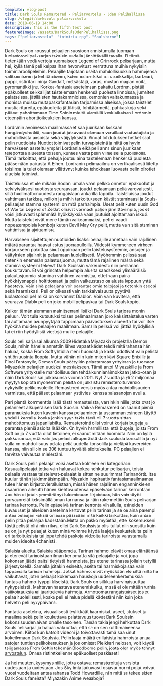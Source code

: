 ```yaml
---
template: vlog-post
title: Dark Souls Remastered - Peliarvostelu - Oden Pelihallissa
slug: /vlogit/darksouls-peliarvostelu
date: 2018-06-19 14:00
description: this is the fifth test post
featuredImage: /assets/DarkSoulsOdenPelihallissa.png
tags: ["peliarvostelu", "toiminta rpg", "Soulsborne"]
---
```

Dark Souls on noussut pelaajien suosioon onnistumalla tuomaan luolastoroolipeli-sarjan takaisin uudella jännittävällä tavalla. Ei tämä tietenkään vedä vertoja suomaiseen Legend of Grimrock pelisarjaan, mutta hei, kyllä tämä peli kelpaa ihan hevonvitusti verrattuna muihin nykyisiin toimintaroolipeleihin.
Pelaajille tarjotaan useita mahdollisuuksia hahmojensa valitsemiseen ja kehitämiseen, kuten esimerkiksi mm. seikkailija, barbaari, pappi, ristiritari, ninja Gandalf, metsästäjä, varas, mustan magian noita, pyromantikki jne. Korkea-fantasia asetelmaan pakattu Lordran, pistää epäkuolleet seikkailijat taistelemaan henkensä puolesta linnoissa, jumalten palatseissa, jättiläisten hautakammioissa, demonien valtakunnassa ja monissa muissa mutapaskafantasian tarjoamissa alueissa, joissa taistelet mustia ritareita, epäkuolleita jättiläisiä, lohikäärmeitä, pahkasikoja sekä pääset pahoittamaan Timo Soinin mieltä viemällä keskiaikaisen Lordranin eteenpäin aborttioikeuksien kanssa.

Lordranin avoimessa maailmassa et saa juurikaan koskaan hengähdyshetkiä, vaan joudut jatkuvasti olemaan varuillasi vastustajista ja mahdollisista ansoista sekä väijytyksistä. Ainoat lohdutuksen hetket saat pelin nuotioista. Nuotiot toimivat pelin turvapisteinä ja niitä on hyvin harvakseen aseteltu ympäri Lordrania eikä peli anna sinun juurikaan teleporttaa alueesta toiseen, kunnes vasta pelin viimeisellä puoliskolla. Tämä tarkoittaa, että pelaaja joutuu aina taistelemaan henkensä puolesta pääsemään paikasta A B:hen. Lordranin pelimaailma on vertikaalisesti liitetty toisiinsa ja tulet olemaan yllättynyt kuinka tehokkaan luovasta pelin oikotiet alueista toimivat.

Taisteluissa et ole mikään Sodan jumala vaan pelkkä onneton epäkuollut ja selviytyäksesi nuotiosta seuraavaan, joudut pelaamaan peliä varovaisesti, sillä huolimattomuudesta rangaistaan ankarilla tapoilla. Taisteluissa joudut vahtimaan tarkkaa, milloin ja mihin tarkoitukseen käytät staminaasi ja Souls-pelisarjan stamina systeemi on mitä parhaimpia. Useat pelit kuten uusin God of War tai Legend of Zeldat olisivat varmasti paljon jännittävimpiä, jos et voisi jatkuvasti spämmätä hyökkäyksiä vaan joutuisit ajoittamaan iskusi. Mutta taistelut eivät mene tämän vaikeammaksi, peli ei vaadi nopeatempoisia komboja kuten Devil May Cry pelit, mutta vain sitä staminan vahtimista ja ajoittamista.

Harvakseen sijoitettujen nuotioiden lisäksi pelaajille annetaan vain rajallinen määrä parantaa haavat estus juomapulloilla. Viidestä kymmeneen virheen korjaukseen pakottaa sinut oppimaan pelin taistelusysteemin, ansojen ja väityksien sijainnit ja pelaamaan huolellisesti. Myöhemmin pelissä saat tietenkin enemmän palautusjuomia, mutta tämä rajallinen määrä sekä stamina systeemi tekevät Dark Soulssin vaikeudesta niin perhanan koukuttavan. 
Et voi grindata helpompia alueita saadaksesi ylimääräisiä palautusjuomia, staminan vahtinen varmistaa, ettet vaan paina hyökkäysnappia holtittomasti ja pelin vaikeustaso on alusta loppuun yhtä haastava. Vain sinä pelaajana voit parantaa omia taitojasi ja tietenkin aseesi sekä haarniskasi.
Peli on oikeasti vain tarkkaivaisuutta pyytävä luolastoroolipeli mikä on korvannut Diablon. Voin vain kuvitella, että seuraava Diablo peli on joko mobiilipelipaskaa tai Dark Souls kopio.  

Kaiken tämän aiemman mainitsemani lisäksi Dark Souls tarjoaa monin peluun. Voit tulla kutsutuksi toisen pelimaailmaan joko kaksintaistelua varten tai auttamaan avunpyytäjää tappamaan päävastuksen alueesta tai voit itse hyökätä muiden pelaajien maailmaan. Samalla pelissä voi jättää hyödyllisiä tai ei niin hyödyllisiä viestejä muille pelaajille.

Souls peli sarja sai alkunsa 2009 Hidetaka Miyazakin projektilla Demon Souls, mihin hänelle annettiin lähes vapaat kädet tehdä mitä tahansa hän haluaa, koska From Soft yhtiöllä meni huonosti ja kaikki odottivat vain pelistä yhtiön uusinta floppia. Mutta vähän niin kuin miten kävi Square Enixille ja Final Fantasylle, Demon Souls päätyikin pelastamaan yrityksen ja tuomaan Miyazakin pelaajien uudeksi messiakseen.
Tämä antoi Miyazakille ja From Software yritykselle mahdollisuuden tehdä kunnianhimokkaan jatko-osan ja näin Dark Souls sai julkaisunsa vuonna 2011. Nyt 7 vuotta ja yli 2 miljoonaa myytyä kopiota myöhemmin pelistä on julkaistu remasteroitu versio nykyisille pelikonsoleille. Remastered versio myös antaa mahdollisuuden varmistaa, että pääset pelaamaan ystäviesi kanssa salasanojen avulla. 

Pari pientä kommenttia lisää tästä remasterista, varsinkin niille jotka ovat jo pelanneet alkuperäisen Dark Suolsin.  Vaikka Remastered on saanut pieniä parannuksia kuten kaverin kanssa pelaaminen ja useamman esineen käyttö yhdellä kerralla, koska jonkin syyn takia tämä oli 7 vuotta sitten mahdottomuus japanilaisilta. Remasterointi olisi voinut korjata bugeja ja parantaa pieniä asioita lisääkin. On hyvin harmillista, että bugeja, joista From Soft on jo 7 vuotta ollut tietoinen, ei saanut mitään huomiota. Niin on kyllä pakko sanoa, että vain jos pelasit alkuperäistä dark soulssia konsolilla ja nyt sulla on mahdollisuus pelata peliä uudella konsolilla ja vieläpä kavereiden kanssa, niin silloin se 30€ tuntuu hyvältä sijoitukselta. PC pelaajien ei tarvitse vaivautua mielestäni. 

Dark Souls pelin pelaajat voisi asettaa kolmeen eri kategoriaan: Kasuaalipelaajat jotka vain haluavat kokea hehkutun pelisarjan, toisia pelaajia vastaan taistelevat-pelaajat ja sitten ne suurimmat Tarinanörtit. Itse kuulun tähän jälkimmäisimpään. Miyzakin inspiraatio fantasiamaailmaansa tulee hänen kirjastovierailuistaan, missä hänen rajallinen englanninkielen osaaminen aiheutti hänen kiehtovuutensa epäselvään tarinan kerrontaan. Jos hän ei jotain ymmärtänyt lukemistaan kirjoistaan, hän vain täytti porsaanreiät keksimällä oman tarinansa ja näin rakennettiin Souls pelisarjan tarinan kerronta.
Pelin epäselvä tarinan kerronta vihjailulla, esineiden kuvaukset ja alueiden asetelma kertovat pelin tarinan ja se on aina parempi antaa pelaajan keksiä omassa päässään mitä kaikki tarkoittaa, kuin antaa pelin pitää pelaajaa kädestään.Mutta on pakko myöntää, ettei kokemukseni tästä pelistä olisi niin rikas, ellei Dark Soulssista olisi tullut niin suosittu kuin se on, ja nyt pelaajat kuten minä voimme käydä laajoja keskusteluita pelin eri tarkoituksista tai jopa tehdä paskoja videoita tarinoista varastamalla muiden ideoita 4chanistä. 

Salaisia alueita. Salaisia pääpomoja. Tarinan hahmot elävät omaa elämäänsä ja etenevät tarinoistaan ilman kertomatta sitä pelaajalle ja voit jopa kokonaan jäädä paitsi tietyistä hahmoista, jos etenet tarinassa jollain tietyllä järjestyksellä. Samalla joitakin esineitä, aseita tai haarniskoja saa vain tappamalla tarinan hahmoja. Jotkut hahmot eivät myöskään ole siltä miltä he vaikuttavat, joten pelaajat kokemaan hauskoja uudelleenkertomuksia fantasia hahmo-tyyppi kliseistä.
Dark Souls on silkkaa harvinaisuuttaa nykypeleistä. Mahtavan haastava etenemiskulku, missä ei ole mitään turhia välikohtauksia tai jaarittelevia hahmoja. Armottomat rangaistukset jos et pelaa huolellisesti, koska peli ei halua pidellä kädestäni niin kuin joka helvetin peli nykypäivänä.

Fantasia asetelma, visuaalisesti tyylikkäät haarniskat, aseet, otukset ja maailma sekä pelin koukuttava pelattavuus tuovat Dark Soulssin kokonaisuuden aivan omalle tasolleen. Tämän takia jengi hehkuttaa Dark Souls pelisarjaa ja haluan vakuuttaa, että se on sen kulttimaineensa arvoinen. Kiitos kun katsoit videoni ja toivottavasti tämä saa sinut kokeilemaan Dark Soulssia. Pelin laaja määrä erillaisista hahmoista antaa satojen tuntien pelikokemuksen ja jos omistat Pleikkari nelosen, voit käydä tsiigamassa From Softin tekemän Bloodborne pelin, josta olen myös tehnyt [arvostelun](/vlogit/bloodborne-peliarvostelu).
Onnea ristiretkellenne epäkuolleet paskiaset!

Ja hei muuten, kysymys niille, jotka ostavat remasteroituja versiota uudestaan ja uudestaan. Jos Skyrimia jatkuvasti ostavat normi pojat voivat vuosi vuodeltaan antaa rahansa Todd Howardille, niin mitä se tekee sitten Dark Souls faneista? Miyazakin Anime weaaboja?
